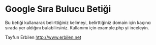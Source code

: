 Google Sıra Bulucu Betiği
=======================

Bu betiği kullanarak belirttiğiniz kelimeyi, belirttiğiniz domain için kaçıncı sırada yer aldığını bulabilirsiniz.
Kullanımı için example.php yi inceleyin.

Tayfun Erbilen
http://www.erbilen.net
